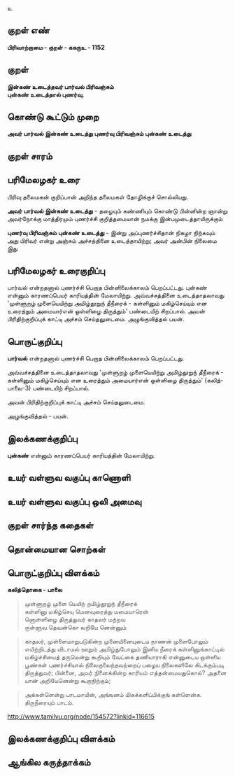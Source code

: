 உ

## குறள் எண் 

**பிரிவாற்றாமை - குறள் - ககருஉ - 1152**

## குறள் 

**இன்கண் உடைத்தவர் பார்வல் பிரிவஞ்சும்  
புன்கண் உடைத்தால் புணர்வு.**

## கொண்டு கூட்டும் முறை

**அவர் பார்வல் இன்கண் உடைத்து புணர்வு பிரிவஞ்சும் புன்கண் உடைத்து**

## குறள் சாரம் 


## பரிமேலழகர் உரை

பிரிவு தலைமகன் குறிப்பான் அறிந்த தலைமகள் தோழிக்குச் சொல்லியது. 

**அவர் பார்வல் இன்கண் உடைத்து** - தழையும் கண்ணியும் கொண்டு பின்னின்ற ஞான்று அவர்நோக்கு மாத்திரமும் புணர்ச்சி குறித்தமையான் நமக்கு இன்பமுடைத்தாயிருக்கும் 

**புணர்வு பிரிவஞ்சும் புன்கண் உடைத்து** - இன்று அப்புணர்ச்சிதான் நிகழா நிற்கவும் அது பிரிவர் என்று அஞ்சும் அச்சத்தினை உடைத்தாயிற்று; அவர் அன்பின் நிலைமை இது

## பரிமேலழகர் உரைகுறிப்பு   

பார்வல் என்றதனால் புணர்ச்சி பெறாத பின்னிலைக்காலம் பெறப்பட்டது. புன்கண் என்னும் காரணப்பெயர் காரியத்தின் மேலாயிற்று. அவ்வச்சத்தினை உடைத்தாதலாவது 'முள்ளுறழ் முளையெயிற்று அமிழ்தூறுந் தீநீரைக் - கள்ளினும் மகிழ்செய்யும் என உரைத்தும் அமையார்என் ஒள்ளிழை திருத்தும்' பண்டையிற் சிறப்பால். அவன் பிரிதிற்குறிப்புக் காட்டி அச்சம் செய்தலுடைமை. அழுங்குவித்தல் பயன்.

## பொருட்குறிப்பு 

**பார்வல்** என்றதனால் புணர்ச்சி பெறாத பின்னிலைக்காலம் பெறப்பட்டது.

அவ்வச்சத்தினை உடைத்தாதலாவது 'முள்ளுறழ் முளையெயிற்று அமிழ்தூறுந் தீநீரைக் - கள்ளினும் மகிழ்செய்யும் என உரைத்தும் அமையார்என் ஒள்ளிழை திருத்தும்' (கலித்-பாலை-3) பண்டையிற் சிறப்பால். 

அவன் பிரிதிற்குறிப்புக் காட்டி அச்சம் செய்தலுடைமை. 

அழுங்குவித்தல் - பயன்.

## இலக்கணக்குறிப்பு  

**புன்கண்** என்னும் காரணப்பெயர் காரியத்தின் மேலாயிற்று.

## உயர் வள்ளுவ வகுப்பு காணொளி


## உயர் வள்ளுவ வகுப்பு ஒலி அமைவு 

 
## குறள் சார்ந்த கதைகள் 


## தொன்மையான சொற்கள்


## பொருட்குறிப்பு விளக்கம்

**கலித்தொகை - பாலை**

>முள்ளுறழ் முளை யெயிற் றமிழ்தூறுந் தீநீரைக்  
>கள்ளினு மகிழ்செயு மெனவுரைத்து மமையாரென்  
>னொள்ளிழை திருத்துவர் காதலர் மற்றவ  
>ருள்ளுவ தெவன்கொ லறியே னென்னும்  

>காதலர், முள்ளைமாறுபடுகின்ற முனையினையுடைய நாணன் முளைபோலும் எயிற்றிடத்து விடாமல் ஊறும் அமிழ்துபோலும் இனிய நீரைக் கள்ளினுங்காட்டில் மகிழ்ச்சியைத் தருமென்று கூறியும் வேட்கை தணியாராகி என்னுடைய ஒள்ளிய பூண்கள் புணர்ச்சியால் நிலைகுலைந்தவற்றைப் பழைய நிலைகளிலே கிடக்கும்படி திருத்துவர்; பின்னை, அவர் நினைக்கின்ற காரியம் எத்தன்மையதுகொல்? அதனை யான் அறியேனென்று கூறாநிற்கும்; 

>அக்கள்ளென்று பாடமாயின், அங்ஙனம் மிகக்களிப்பிக்குங் கள்ளென்க. திருநீரையும் பாடம்.

http://www.tamilvu.org/node/154572?linkid=116615 

## இலக்கணக்குறிப்பு விளக்கம்


## ஆங்கில கருத்தாக்கம் 



